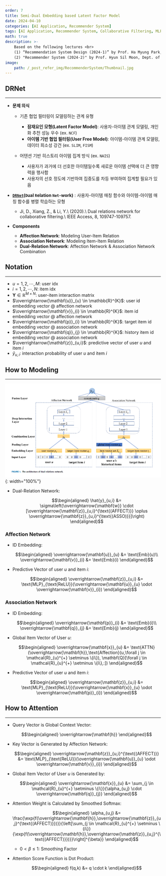 ```yaml
---
order: 7
title: Semi-Dual Embedding based Latent Factor Model
date: 2024-04-10
categories: [AI Application, Recommender System]
tags: [AI Application, Recommender System, Collaborative Filtering, MLP, Attention Mechanism]
math: true
description: >-
    Based on the following lectures <br>
    (1) “Recommendation System Design (2024-1)” by Prof. Ha Myung Park, Dept. of Artificial Intelligence. College of SW, Kookmin Univ. <br>
    (2) "Recommender System (2024-2)" by Prof. Hyun Sil Moon, Dept. of Data Science, The Grad. School, Kookmin Univ.
image:
    path: /_post_refer_img/RecommenderSystem/Thumbnail.jpg
---
```


## DRNet
-----

- **문제 의식**
    - 기존 협업 필터링이 모델링하는 관계 유형
        - **잠재요인 모형(Latent Factor Model)**: 사용자-아이템 관계 모델링, 개인화 추천 성능 우수 (ex. `NCF`)
        - **아이템 기반 협업 필터링(User Free Model)**: 아이템-아이템 관계 모델링, 데이터 희소성 강건 (ex. `SLIM`, `FISM`)

    - 어텐션 기반 히스토리 아이템 집계 방식 (ex. `NAIS`)
        - 사용자가 과거에 더 선호한 아이템일수록 새로운 아이템 선택에 더 큰 영향력을 행사함
        - 사용자의 선호 정도에 기반하여 집중도를 차등 부여하여 집계할 필요가 있음

- **[`DRNet`](https://doi.org/10.1109/ACCESS.2020.3002102)(`D`ual `R`elation `Net`-work)** : 사용자-아이템 매칭 함수와 아이템-아이템 매칭 함수를 병렬 학습하는 모형
    - Ji, D., Xiang, Z., & Li, Y.\\
    (2020).\\
    Dual relations network for collaborative filtering.\\
    IEEE Access, 8, 109747-109757.

- **Components**
    - **Affection Network**: Modeling User-Item Relation
    - **Association Network**: Modeling Item-Item Relation
    - **Dual-Relation Network**: Affection Network & Association Network Combination

## Notation
-----

- $u=1,2,\cdots,M$: user idx
- $i=1,2,\cdots,N$: item idx
- $\mathbf{Y} \in \mathbb{R}^{M \times N}$: user-item interaction matrix
- $\overrightarrow{\mathbf{u}}_{u} \in \mathbb{R}^{K}$: user id embedding vector @ affection network
- $\overrightarrow{\mathbf{v}}_{i} \in \mathbb{R}^{K}$: item id embedding vector @ affection network
- $\overrightarrow{\mathbf{p}}_{i} \in \mathbb{R}^{K}$: target item id embedding vector @ association network
- $\overrightarrow{\mathbf{q}}_{j} \in \mathbb{R}^{K}$: history item id embedding vector @ association network
- $\overrightarrow{\mathbf{z}}_{u,i}$: predictive vector of user $u$ and item $i$
- $\hat{y}_{u,i}$: interaction probability of user $u$ and item $i$

## How to Modeling
-----

![01](/_post_refer_img/RecommenderSystem/07-01.png){: width="100%"}

- Dual-Relation Network:

    $$\begin{aligned}
    \hat{y}_{u,i}
    &= \sigma\left(\overrightarrow{\mathbf{w}} \cdot [\overrightarrow{\mathbf{z}}_{u,i}^{\text{(AFFECT)}} \oplus \overrightarrow{\mathbf{z}}_{u,i}^{\text{(ASSO)}}]\right)
    \end{aligned}$$

### Affection Network

- ID Embedding:

    $$\begin{aligned}
    \overrightarrow{\mathbf{u}}_{u}
    &= \text{Emb}(u)\\
    \overrightarrow{\mathbf{v}}_{i}
    &= \text{Emb}(i)
    \end{aligned}$$

- Predictive Vector of user $u$ and item $i$:

    $$\begin{aligned}
    \overrightarrow{\mathbf{z}}_{u,i}
    &= \text{MLP}_{\text{ReLU}}(\overrightarrow{\mathbf{u}}_{u} \odot \overrightarrow{\mathbf{v}}_{i})
    \end{aligned}$$

### Association Network

- ID Embedding:

    $$\begin{aligned}
    \overrightarrow{\mathbf{p}}_{i}
    &= \text{Emb}(i)\\
    \overrightarrow{\mathbf{q}}_{j}
    &= \text{Emb}(j)
    \end{aligned}$$

- Global Item Vector of User $u$:

    $$\begin{aligned}
    \overrightarrow{\mathbf{x}}_{u}
    &= \text{ATTN}(\overrightarrow{\mathbf{h}},\text{Affection}(u,\forall j \in \mathcal{R}_{u}^{+} \setminus \{i\}), \mathbf{Q}[\forall j \in \mathcal{R}_{u}^{+} \setminus \{i\},:])
    \end{aligned}$$

- Predictive Vector of user $u$ and item $i$:

    $$\begin{aligned}
    \overrightarrow{\mathbf{z}}_{u,i}
    &= \text{MLP}_{\text{ReLU}}(\overrightarrow{\mathbf{x}}_{u} \odot \overrightarrow{\mathbf{p}}_{i})
    \end{aligned}$$

## How to Attention
-----

- Query Vector is Global Context Vector:

    $$\begin{aligned}
    \overrightarrow{\mathbf{h}}
    \end{aligned}$$

- Key Vector is Generated by Affection Network:

    $$\begin{aligned}
    \overrightarrow{\mathbf{z}}_{u,i}^{\text{(AFFECT)}}
    &= \text{MLP}_{\text{ReLU}}(\overrightarrow{\mathbf{u}}_{u} \odot \overrightarrow{\mathbf{v}}_{i})
    \end{aligned}$$

- Global Item Vector of User $u$ is Generated by:

    $$\begin{aligned}
    \overrightarrow{\mathbf{x}}_{u}
    &= \sum_{j \in \mathcal{R}_{u}^{+} \setminus \{i\}}{\alpha_{u,j} \cdot \overrightarrow{\mathbf{q}}_{j}}
    \end{aligned}$$

- Attention Weight is Calculated by Smoothed Softmax:

    $$\begin{aligned}
    \alpha_{u,j}
    &= \frac{\exp{f(\overrightarrow{\mathbf{h}},\overrightarrow{\mathbf{z}}_{u,j}^{\text{(AFFECT)}})}}{\left[\sum_{j \in \mathcal{R}_{u}^{+} \setminus \{i\}}{\exp{f(\overrightarrow{\mathbf{h}},\overrightarrow{\mathbf{z}}_{u,j}^{\text{(AFFECT)}})}}\right]^{\beta}}
    \end{aligned}$$

    - $0 < \beta \le 1$: Smoothing Factor

- Attention Score Function is Dot Product:

    $$\begin{aligned}
    f(q,k)
    &= q \cdot k
    \end{aligned}$$